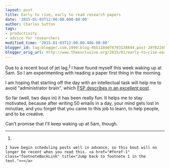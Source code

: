 ```yaml
---
layout: post
title: Early to rise, early to read research papers
date: '2015-01-03T12:00:00.000-08:00'
author: Charles Sutton
tags:
- productivity
- advice for researchers
modified_time: '2015-01-03T12:00:00.486-08:00'
blogger_id: tag:blogger.com,1999:blog-4651184076703138844.post-207822458103940153
blogger_orig_url: http://www.theexclusive.org/2015/01/early-to-rise-early-to-read-research.html
---
```

Due to a recent bout of jet lag,<sup>[1](#fn-1)</sup> I have found myself this week waking up at 5am.
So I am experimenting with reading a paper first thing in the morning.

I am hoping that starting off the day with an intellectual task will help me to avoid
"administrator brain", which [FSP describes in an excellent post](http://science-professor.blogspot.co.uk/2014/11/this-is-your-brain-on-administration.html).

So far (well, two days in) it has been really fun. It helps me to stay motivated, because after writing 50 emails in a day, your mind gets lost in minutiae, and you forget that you came to this job to learn, to help people, and to be creative.

Can't promise that I'll keep waking up at 5am, though.

------------------------------------------------------------------------

1.  

    I have begin scheduling posts well in advance, so this bout will no longer be recent when you read this. <a href="#fnref-1" class="footnoteBackLink" title="Jump back to footnote 1 in the text.">↩</a>


